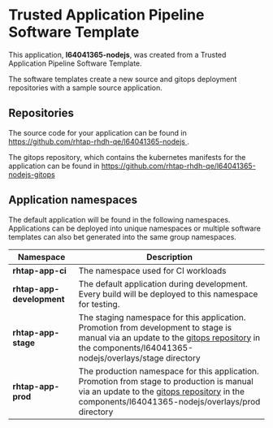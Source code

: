 # Trusted Application Pipeline Software Template

This application, **l64041365-nodejs**, was created from a Trusted Application Pipeline Software Template.

The software templates create a new source and gitops deployment repositories with a sample source application. 

## Repositories

The source code for your application can be found in [https://github.com/rhtap-rhdh-qe/l64041365-nodejs ](https://github.com/rhtap-rhdh-qe/l64041365-nodejs ).
 
The gitops repository, which contains the kubernetes manifests for the application can be found in 
[https://github.com/rhtap-rhdh-qe/l64041365-nodejs-gitops ](https://github.com/rhtap-rhdh-qe/l64041365-nodejs-gitops ) 

## Application namespaces 

The default application will be found in the following namespaces. Applications can be deployed into unique namespaces or multiple software templates can also bet generated into the same group namespaces.  

|  Namespace   |  Description   |  
| -------- | -------- |
| **rhtap-app-ci** | The namespace used for CI workloads |
| **rhtap-app-development** | The default application during development. Every build will be deployed to this namespace for testing. |
| **rhtap-app-stage** | The staging namespace for this application. Promotion from development to stage is manual via an update to the [gitops repository](https://github.com/rhtap-rhdh-qe/l64041365-nodejs-gitops ) in the components/l64041365-nodejs/overlays/stage directory |
| **rhtap-app-prod** | The production namespace for this application. Promotion from stage to production is manual via an update to the [gitops repository](https://github.com/rhtap-rhdh-qe/l64041365-nodejs-gitops ) in the components/l64041365-nodejs/overlays/prod directory |